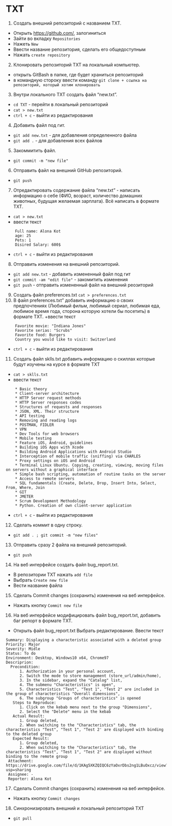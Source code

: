 # TXT

1. Создать внешний репозиторий c названием TXT.
+ Открыть https://github.com/, залогиниться 
+ Зайти во вкладку `Repositories`
+ Нажеть `New`
+ Ввести название репозитория, сделать его общедоступным
+ Нажать `create repository`
2. Клонировать репозиторий TXT на локальный компьютер.
+ открыть GitBash в папке, где будет храниться репозиторий
+ в командную стороку ввести команду `git clone + ссылка на репозиторий, который хотим клонировать`
3. Внутри локального TXT создать файл “new.txt”.
+ `cd TXT` - перейти в локальный репозиторий
+ `cat > new.txt`
+ `ctrl + c` - выйти из редактирования
4. Добавить файл под гит.
+ `git add new.txt` - для добавления определенного файла
+ `git add .` - для добавления всех файлов
5. Закоммитить файл.
+ `git commit -m "new file"`
6. Отправить файл на внешний GitHub репозиторий.
+ `git push`
7. Отредактировать содержание файла “new.txt” - написать информацию о себе (ФИО, возраст, количество домашних животных, будущая желаемая зарплата). Всё написать в формате TXT.
+ `cat > new.txt`
+ ввести текст
```
	Full name: Alona Kot
	age: 25
	Pets: 1
	Disired Salary: 600$
``` 
+ `ctrl + c` - выйти из редактирования
8. Отправить изменения на внешний репозиторий.
+ `git add new.txt` - добавить измененный файл под гит
+ `git commit -am "edit file"` - закомитить изменения
+ `git push` - отправить измененный файл на внешний реозиторий 
9. Создать файл preferences.txt
`cat > preferences.txt`
10. В файл preferences.txt” добавить информацию о своих предпочтениях (Любимый фильм, любимый сериал, любимая еда, любимое время года, сторона которую хотели бы посетить) в формате TXT.
+ввести текст
```
	Favorite movie: "Indiana Jones"
	Favorite serias: "Scrubs"
	Favorite food: Burgers
	Country you would like to visit: Switzerland
```
+ `ctrl + c` - выйти из редактирования
11. Создать файл sklls.txt добавить информацию о скиллах которые будут изучены на курсе в формате TXT
+ `cat > sklls.txt`
+ ввести текст
``` 
	* Basic theory
	* Client-server architecture
	* HTTP Server request methods
	* HTTP Server responses codes
	* Structures of requests and responses
	* JSON, XML. Their structure
	* API testing
	* Removing and reading logs
	* POSTMAN, FIDLER
	* VPN
	* Dev Tools for web browsers
	* Mobile testing
	* Feature iOS, Android, guidelines
	* Building iOS Apps with Xcode
	* Building Android Applications with Android Studio
	* Interception of mobile traffic (sniffing) via CHARLES
	* Proxy settings on iOS and Android
	* Terminal Linux Ubuntu. Copying, creating, viewing, moving files on servers without a graphical interface
	* Simple bash scripting, automation of routine tasks on the server
	* Access to remote servers
	* SQL fundamentals (Create, Delete, Drop, Insert Into, Select, From, Where, Join
	* GIT
	* JMETER
	* Scrum Development Methodology
	* Python. Creation of own client-server application
```
+ `ctrl + c` - выйти из редактирования
12. Сделать коммит в одну строку.
+ `git add . ; git commit -m "new files"`
13. Отправить сразу 2 файла на внешний репозиторий.
+ `git push`
14. На веб интерфейсе создать файл bug_report.txt.
+ В репозитории TXT нажать `add file`
+ Выбрать `Create new file`
+ Вести название файла
15. Сделать Commit changes (сохранить) изменения на веб интерфейсе.
+ Нажать кнопку `Commit new file`
16. На веб интерфейсе модифицировать файл bug_report.txt, добавить баг репорт в формате TXT.
+ Открыть файл bug_report.txt Выбрать редактирование. Ввести текст
```
Summary: Displaying a characteristic associated with a deleted group
Priority: Major
Severity: Midle
Status: To do
Environment: Desktop, Windows10 x64, Chrome97
Descriprion:
  Precondition:
      1. Authorization in your personal account,
      2. Switch the mode to store management (store_url/admin/home),
      3. In the sidebar, expand the "Catalog" list,
      4. The submenu "Characteristics" is open",
      5. Characteristics "Test", "Test 1", "Test 2" are included in the group of characteristics "Overall dimensions",
      6. The subgroup "Groups of characteristics" is opened
   Steps to Reproduce:
      1. Click on the kebab menu next to the group "Dimensions",
      2. Select the "Delete" menu in the kebab
   Actual Result:
      1. Group deleted,
      2. When switching to the "Characteristics" tab, the characteristics "Test", "Test 1", "Test 2' are displayed with binding to the deleted group
   Expected Result:
      1. Group deleted,
      2. When switching to the "Characteristics" tab, the characteristics "Test", "Test 1", "Test 2" are displayed without binding to the remote group
 Attachment: https://drive.google.com/file/d/1KAg5XKZQIQC6zYaOxrDbs2ng1LBuOxcz/view?usp=sharing
 Assignee: -
 Reporter: Alona Kot
``` 
 17. Сделать Commit changes (сохранить) изменения на веб интерфейсе.
+ Нажать кнопку `Commit changes`
18. Синхронизировать внешний и локальный репозиторий TXT
+ `git pull`
